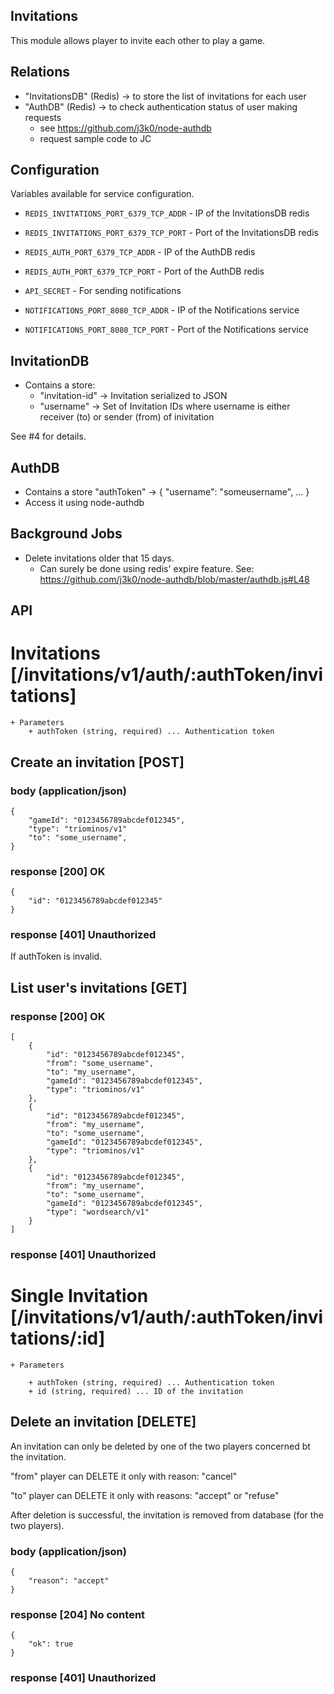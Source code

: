 Invitations
-----------

This module allows player to invite each other to play a game.

Relations
---------

 * "InvitationsDB" (Redis) -> to store the list of invitations for each user
 * "AuthDB" (Redis) -> to check authentication status of user making requests
   * see https://github.com/j3k0/node-authdb
   * request sample code to JC

Configuration
-------------

Variables available for service configuration.

 * `REDIS_INVITATIONS_PORT_6379_TCP_ADDR` - IP of the InvitationsDB redis
 * `REDIS_INVITATIONS_PORT_6379_TCP_PORT` - Port of the InvitationsDB redis
 * `REDIS_AUTH_PORT_6379_TCP_ADDR` - IP of the AuthDB redis
 * `REDIS_AUTH_PORT_6379_TCP_PORT` - Port of the AuthDB redis

 * `API_SECRET` - For sending notifications
 * `NOTIFICATIONS_PORT_8080_TCP_ADDR` - IP of the Notifications service
 * `NOTIFICATIONS_PORT_8080_TCP_PORT` - Port of the Notifications service

InvitationDB
------------

 * Contains a store:
   * "invitation-id" -> Invitation serialized to JSON
   * "username" -> Set of Invitation IDs where username is either receiver (to) or sender (from) of inivitation

See #4 for details.

AuthDB
------

 * Contains a store "authToken" -> { "username": "someusername", ... }
 * Access it using node-authdb

Background Jobs
---------------

 * Delete invitations older that 15 days.
   * Can surely be done using redis' expire feature. See: https://github.com/j3k0/node-authdb/blob/master/authdb.js#L48

API
---

# Invitations [/invitations/v1/auth/:authToken/invitations]

    + Parameters
        + authToken (string, required) ... Authentication token

## Create an invitation [POST]

### body (application/json)

    {
        "gameId": "0123456789abcdef012345",
        "type": "triominos/v1"
        "to": "some_username",
    }

### response [200] OK

    {
        "id": "0123456789abcdef012345"
    }

### response [401] Unauthorized

If authToken is invalid.


## List user's invitations [GET]

### response [200] OK

    [
        {
            "id": "0123456789abcdef012345",
            "from": "some_username",
            "to": "my_username",
            "gameId": "0123456789abcdef012345",
            "type": "triominos/v1"
        },
        {
            "id": "0123456789abcdef012345",
            "from": "my_username",
            "to": "some_username",
            "gameId": "0123456789abcdef012345",
            "type": "triominos/v1"
        },
        {
            "id": "0123456789abcdef012345",
            "from": "my_username",
            "to": "some_username",
            "gameId": "0123456789abcdef012345",
            "type": "wordsearch/v1"
        }
    ]

### response [401] Unauthorized

# Single Invitation [/invitations/v1/auth/:authToken/invitations/:id]

    + Parameters

        + authToken (string, required) ... Authentication token
        + id (string, required) ... ID of the invitation

## Delete an invitation [DELETE]

An invitation can only be deleted by one of the two players concerned bt the invitation.

"from" player can DELETE it only with reason: "cancel"

"to" player can DELETE it only with reasons: "accept" or "refuse"

After deletion is successful, the invitation is removed from database (for the two players).

### body (application/json)

    {
        "reason": "accept"
    }

### response [204] No content

    {
        "ok": true
    }

### response [401] Unauthorized

